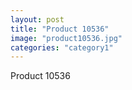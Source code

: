 ```yaml
---
layout: post
title: "Product 10536"
image: "product10536.jpg"
categories: "category1"
---
```

Product 10536
